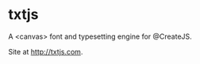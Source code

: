 txtjs
===

A &lt;canvas&gt; font and typesetting engine for @CreateJS.

Site at <http://txtjs.com>.
